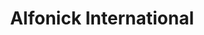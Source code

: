 ---
title: "Alfonick International"
url: /karachi/alfonick-international-first-floor-a-239-block-3/
shop: computer
---